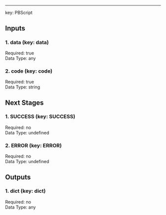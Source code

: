 #   
****  
key: PBScript  
## Inputs  
### 1. data (key: data)  
  
Required: true  
Data Type: any   
### 2. code (key: code)  
  
Required: true  
Data Type: string   
## Next Stages  
### 1. SUCCESS (key: SUCCESS)  
  
Required: no  
Data Type: undefined   
### 2. ERROR (key: ERROR)  
  
Required: no  
Data Type: undefined   
## Outputs  
### 1. dict (key: dict)  
  
Required: no  
Data Type: any 